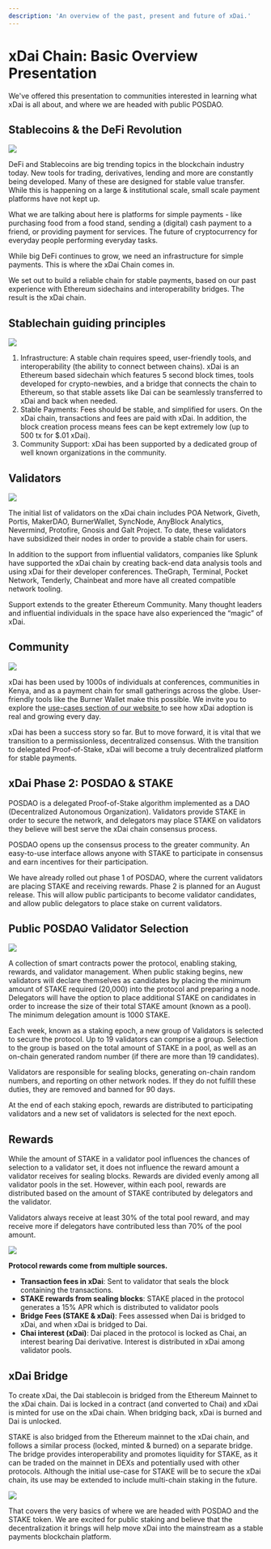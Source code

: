 ```yaml
---
description: 'An overview of the past, present and future of xDai.'
---
```


# xDai Chain: Basic Overview Presentation

We've offered this presentation to communities interested in learning what xDai is all about, and where we are headed with public POSDAO.

## Stablecoins & the DeFi Revolution

![](https://lh4.googleusercontent.com/5ddbhzDl3xzkEs08lPIkwdjMZQIuzIEwXYmgpo0GkQVSlVCh2SQaZDz4VW6fyNINsHiPIZzi3ZJln9CrhYEuIX5H20g0Rus0WBRJ9QtYfkHeFjJxLZkkb-YmVCPIeA8LawtLTh5g)

DeFi and Stablecoins are big trending topics in the blockchain industry today. New tools for trading, derivatives, lending and more are constantly being developed. Many of these are designed for stable value transfer. While this is happening on a large & institutional scale, small scale payment platforms have not kept up.

What we are talking about here is platforms for simple payments - like purchasing food from a food stand, sending a \(digital\) cash payment to a friend, or providing payment for services.  The future of cryptocurrency for everyday people performing everyday tasks.

While big DeFi continues to grow, we need an infrastructure for simple payments. This is where the xDai Chain comes in.

We set out to build a reliable chain for stable payments, based on our past experience with Ethereum sidechains and interoperability bridges. The result is the xDai chain.

## Stablechain guiding principles 

![](https://lh3.googleusercontent.com/sQpGS7d7TffvcLE6xjzzviq-ZyR-gKGzKQxVSvk2rIj6Mq8iOmXwW4t3vYnD3snQiORjwrPRqaTbmmHPdht9LHqPtZr-78f3d5B1dHxhwlFCy2Mla9fGmotAPYnNcF8hgRc1RodP)

1. Infrastructure:  A stable chain requires speed, user-friendly tools, and interoperability \(the ability to connect between chains\). xDai is an Ethereum based sidechain which features 5 second block times, tools developed for crypto-newbies, and a bridge that connects the chain to Ethereum, so that stable assets like Dai can be seamlessly transferred to xDai and back when needed.  
2. Stable Payments: Fees should be stable, and simplified for users. On the xDai chain, transactions and fees are paid with xDai. In addition, the block creation process means fees can be kept extremely low \(up to 500 tx for $.01 xDai\).  
3.  Community Support: xDai has been supported by a dedicated group of well known organizations in the community. 

## Validators

![](https://lh6.googleusercontent.com/4bd0ms6g5ktjvGuNSA45ir-TCl5bBK7NOnB4wl3vplAjP6bD1u2HXrOvip_XaHNZexI2Euw23qf52-kfx1W-0nfyn2Whi55_3k_NuSv-4zMb13GCJ5PGOGAHA6cHlenSkFJ1fUT7)

The initial list of validators on the xDai chain includes POA Network, Giveth, Portis, MakerDAO, BurnerWallet, SyncNode, AnyBlock Analytics, Nevermind, Protofire, Gnosis and Galt Project. To date, these validators have subsidized their nodes in order to provide a stable chain for users.  


In addition to the support from influential validators, companies like Splunk have supported the xDai chain by creating back-end data analysis tools and using xDai for their developer conferences. TheGraph, Terminal, Pocket Network, Tenderly, Chainbeat and more have all created compatible network tooling.  
  
Support extends to the greater Ethereum Community. Many thought leaders and influential individuals in the space have also experienced the “magic” of xDai.

## Community

![](https://lh6.googleusercontent.com/3K7xQCMKW8wctHOQ_fY8Dyn9KUuRJXGSN0ItYANKzTZUwxZcwovNok2nDasr917t-F4bL01yItD77n1g9xqQYxNgCsaY6jpnOGW6aSHXgqqY6CoKW65niQp15tvTPpkMRl7RrnFm)

xDai has been used by 1000s of individuals at conferences, communities in Kenya, and as a payment chain for small gatherings across the globe. User-friendly tools like the Burner Wallet make this possible. We invite you to explore the [use-cases section of our website ](../../use-cases/)to see how xDai adoption is real and growing every day. 

xDai has been a success story so far. But to move forward, it is vital that we transition to a permissionless, decentralized consensus. With the transition to delegated Proof-of-Stake, xDai will become a truly decentralized platform for stable payments.

## xDai Phase 2: POSDAO & STAKE 

POSDAO is a delegated Proof-of-Stake algorithm implemented as a DAO \(Decentralized Autonomous Organization\). Validators provide STAKE in order to secure the network, and delegators may place STAKE on validators they believe will best serve the xDai chain consensus process. 

POSDAO opens up the consensus process to the greater community. An easy-to-use interface allows anyone with STAKE to participate in consensus and earn incentives for their participation. 

We have already rolled out phase 1 of POSDAO, where the current validators are placing STAKE and receiving rewards. Phase 2 is planned for an August release. This will allow public participants to become validator candidates, and allow public delegators to place stake on current validators.

## Public POSDAO Validator Selection 

![](https://lh6.googleusercontent.com/KZ03UYK99IENZj_TH1Knc6huKj87iIP26-1FCyAMH5SYWsm5zNHEko7H2Khmb1lprE0wMDN4f6l2bwAOsn_2dsKdxar4l_VG9xJK7qMMXQUMy01bWi_hNQDeohL1Rp-DZNhQ5_xq)

A collection of smart contracts power the protocol, enabling staking, rewards, and validator management. When public staking begins, new validators will declare themselves as candidates by placing the minimum amount of STAKE required \(20,000\) into the protocol and preparing a node. Delegators will have the option to place additional STAKE on candidates in order to increase the size of their total STAKE amount \(known as a pool\). The minimum delegation amount is 1000 STAKE.

Each week, known as a staking epoch, a new group of Validators is selected to secure the protocol. Up to 19 validators can comprise a group. Selection to the group is based on the total amount of STAKE in a pool, as well as an on-chain generated random number \(if there are more than 19 candidates\). 

Validators are responsible for sealing blocks, generating on-chain random numbers, and reporting on other network nodes. If they do not fulfill these duties, they are removed and banned for 90 days. 

At the end of each staking epoch, rewards are distributed to participating validators and a new set of validators is selected for the next epoch.

## Rewards

While the amount of STAKE in a validator pool influences the chances of selection to a validator set, it does not influence the reward amount a validator receives for sealing blocks. Rewards are divided evenly among all validator pools in the set. However, within each pool, rewards are distributed based on the amount of STAKE contributed by delegators and the validator.  
  
Validators always receive at least 30% of the total pool reward, and may receive more if delegators have contributed less than 70% of the pool amount.  


![](https://lh6.googleusercontent.com/X9xY1DX3-toNNPr2Hx5vuP1DNDnpe5DSXNqGKihmleG-s3hxBWQVIKbqNRxMHbgy7fU_sr9XASqocVyfH8QG0mU3d-4GcZS9hfrgorCLNoxRaTjscdo9lE9CABD_IBx71jEAtGt9)

**Protocol rewards come from multiple sources.** 

* **Transaction fees in xDai**: Sent to validator that seals the block containing the transactions.
* **STAKE rewards from sealing blocks**: STAKE placed in the protocol generates a 15% APR which is distributed to validator pools
* **Bridge Fees \(STAKE & xDai\)**: Fees assessed when Dai is bridged to xDai, and when xDai is bridged to Dai. 
* **Chai interest \(xDai\)**: Dai placed in the protocol is locked as Chai, an interest bearing Dai derivative. Interest is distributed in xDai among validator pools.

## xDai Bridge

To create xDai, the Dai stablecoin is bridged from the Ethereum Mainnet to the xDai chain. Dai is locked in a contract \(and converted to Chai\) and xDai is minted for use on the xDai chain. When bridging back, xDai is burned and Dai is unlocked.

STAKE is also bridged from the Ethereum mainnet to the xDai chain, and follows a similar process \(locked, minted & burned\) on a separate bridge. The bridge provides interoperability and promotes liquidity for STAKE, as it can be traded on the mainnet in DEXs and potentially used with other protocols.  Although the initial use-case for STAKE will be to secure the xDai chain, its use may be extended to include multi-chain staking in the future.

![](https://lh3.googleusercontent.com/xNvmQT7okbzHlUNN0tnj99-JUEY3sZLykbb62oA4-NcaMRo5aQl-ZSXxUe18PaFUUPkDWOLMCVmJpux_WtFzF3wjvJvBxytLapJFlrAcVYyIyg20IbsXYikXI1e4-sgMdDUMJ7nZ)

That covers the very basics of where we are headed with POSDAO and the STAKE token. We are excited for public staking and believe that the decentralization it brings will help move xDai into the mainstream as a stable payments blockchain platform.  


